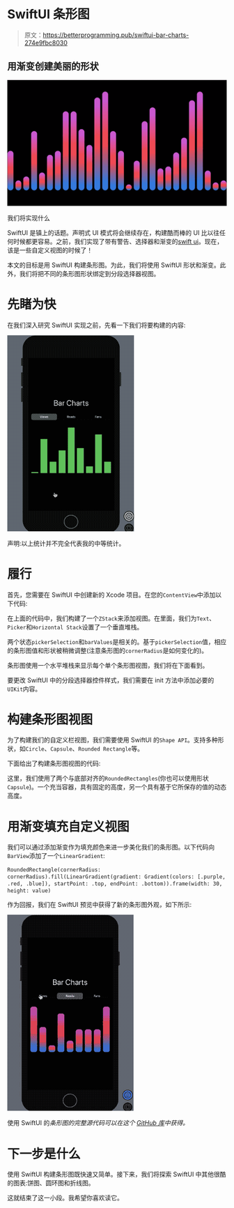 # SwiftUI 条形图

> 原文：<https://betterprogramming.pub/swiftui-bar-charts-274e9fbc8030>

## 用渐变创建美丽的形状

![](img/71df090b5bb817d07744acf0b3351a67.png)

我们将实现什么

SwiftUI 是镇上的话题。声明式 UI 模式将会继续存在，构建酷而棒的 UI 比以往任何时候都更容易。之前，我们实现了带有警告、选择器和渐变的[swift ui](https://medium.com/better-programming/swiftui-alerts-pickers-and-gradients-29b9ee5ff8f3)。现在，该是一些自定义视图的时候了！

本文的目标是用 SwiftUI 构建条形图。为此，我们将使用 SwiftUI 形状和渐变。此外，我们将把不同的条形图形状绑定到分段选择器视图。

# 先睹为快

在我们深入研究 SwiftUI 实现之前，先看一下我们将要构建的内容:

![](img/a066c38dcffaf54dc8689ddf98b98716.png)

声明:以上统计并不完全代表我的中等统计。

# 履行

首先，您需要在 SwiftUI 中创建新的 Xcode 项目。在您的`ContentView`中添加以下代码:

在上面的代码中，我们构建了一个`ZStack`来添加视图。在里面，我们为`Text`、`Picker`和`Horizontal Stack`设置了一个垂直堆栈。

两个状态`pickerSelection`和`barValues`是相关的。基于`pickerSelection`值，相应的条形图值和形状被稍微调整(注意条形图的`cornerRadius`是如何变化的)。

条形图使用一个水平堆栈来显示每个单个条形图视图，我们将在下面看到。

要更改 SwiftUI 中的分段选择器控件样式，我们需要在 init 方法中添加必要的`UIKit`内容。

# 构建条形图视图

为了构建我们的自定义栏视图，我们需要使用 SwiftUI 的`Shape API`。支持多种形状，如`Circle`、`Capsule`、`Rounded Rectangle`等。

下面给出了构建条形图视图的代码:

这里，我们使用了两个与底部对齐的`RoundedRectangles`(你也可以使用形状`Capsule`)。一个充当容器，具有固定的高度，另一个具有基于它所保存的值的动态高度。

# 用渐变填充自定义视图

我们可以通过添加渐变作为填充颜色来进一步美化我们的条形图。以下代码向`BarView`添加了一个`LinearGradient`:

```
RoundedRectangle(cornerRadius: cornerRadius).fill(LinearGradient(gradient: Gradient(colors: [.purple, .red, .blue]), startPoint: .top, endPoint: .bottom)).frame(width: 30, height: value)
```

作为回报，我们在 SwiftUI 预览中获得了新的条形图外观，如下所示:

![](img/1ccd7fe537615df65dff39a22cbcfd7b.png)

使用 SwiftUI 的*条形图的完整源代码可以在这个 [GitHub 库](https://github.com/anupamchugh/iowncode/tree/master/SwiftUIBarCharts)中获得。*

# 下一步是什么

使用 SwiftUI 构建条形图既快速又简单。接下来，我们将探索 SwiftUI 中其他很酷的图表:饼图、圆环图和折线图。

这就结束了这一小段。我希望你喜欢读它。